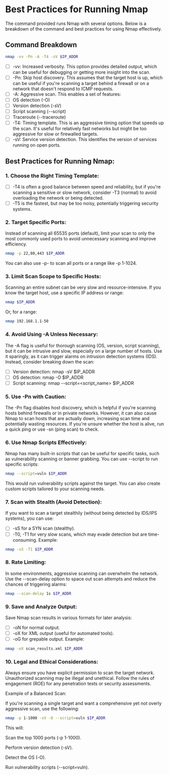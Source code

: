 # Best Practices for Running Nmap

The command provided runs Nmap with several options. Below is a breakdown of the command and best practices for using Nmap effectively.

## Command Breakdown

```bash
nmap -vv -Pn -A -T4 -sV $IP_ADDR
```
- [ ] -vv: Increased verbosity. This option provides detailed output, which can be useful for debugging or getting more insight into the scan.
- [ ] -Pn: Skip host discovery. This assumes that the target host is up, which can be useful if you're scanning a target behind a firewall or on a network that doesn't respond to ICMP requests.
- [ ] -A: Aggressive scan. This enables a set of features:
- [ ] OS detection (-O)
- [ ] Version detection (-sV)
- [ ] Script scanning (--script)
- [ ] Traceroute (--traceroute)
- [ ] -T4: Timing template. This is an aggressive timing option that speeds up the scan. It's useful for relatively fast networks but might be too aggressive for slow or firewalled targets.
- [ ] -sV: Service version detection. This identifies the version of services running on open ports.
## Best Practices for Running Nmap:
### 1. Choose the Right Timing Template:
- [ ] -T4 is often a good balance between speed and reliability, but if you're scanning a sensitive or slow network, consider -T3 (normal) to avoid overloading the network or being detected.
- [ ] -T5 is the fastest, but may be too noisy, potentially triggering security systems.
### 2. Target Specific Ports:
Instead of scanning all 65535 ports (default), limit your scan to only the most commonly used ports to avoid unnecessary scanning and improve efficiency.
```bash
nmap -p 22,80,443 $IP_ADDR
```
You can also use -p- to scan all ports or a range like -p 1-1024.
### 3. Limit Scan Scope to Specific Hosts:
Scanning an entire subnet can be very slow and resource-intensive. If you know the target host, use a specific IP address or range:
```bash
nmap $IP_ADDR
```
Or, for a range:
```bash
nmap 192.168.1.1-50
```
### 4. Avoid Using -A Unless Necessary:
The -A flag is useful for thorough scanning (OS, version, script scanning), but it can be intrusive and slow, especially on a large number of hosts. Use it sparingly, as it can trigger alarms on intrusion detection systems (IDS). Instead, consider breaking down the scan:
- [ ] Version detection: nmap -sV $IP_ADDR
- [ ] OS detection: nmap -O $IP_ADDR
- [ ] Script scanning: nmap --script=<script_name> $IP_ADDR
### 5. Use -Pn with Caution:
The -Pn flag disables host discovery, which is helpful if you're scanning hosts behind firewalls or in private networks. However, it can also cause Nmap to scan hosts that are actually down, increasing scan time and potentially wasting resources. If you're unsure whether the host is alive, run a quick ping or use -sn (ping scan) to check.
### 6. Use Nmap Scripts Effectively:
Nmap has many built-in scripts that can be useful for specific tasks, such as vulnerability scanning or banner grabbing. You can use --script to run specific scripts:
```bash
nmap --script=vuln $IP_ADDR
```
This would run vulnerability scripts against the target. You can also create custom scripts tailored to your scanning needs.
### 7. Scan with Stealth (Avoid Detection):
If you want to scan a target stealthily (without being detected by IDS/IPS systems), you can use:
- [ ] -sS for a SYN scan (stealthy).
- [ ] -T0, -T1 for very slow scans, which may evade detection but are time-consuming.
Example:
```bash
nmap -sS -T1 $IP_ADDR
```
### 8. Rate Limiting:
In some environments, aggressive scanning can overwhelm the network. Use the --scan-delay option to space out scan attempts and reduce the chances of triggering alarms:
```bash
nmap --scan-delay 1s $IP_ADDR
```
### 9. Save and Analyze Output:
Save Nmap scan results in various formats for later analysis:
- [ ] -oN for normal output.
- [ ] -oX for XML output (useful for automated tools).
- [ ] -oG for grepable output.
Example:
```bash
nmap -oX scan_results.xml $IP_ADDR
```
### 10. Legal and Ethical Considerations:
Always ensure you have explicit permission to scan the target network. Unauthorized scanning may be illegal and unethical. Follow the rules of engagement (ROE) for any penetration tests or security assessments.

Example of a Balanced Scan:

If you're scanning a single target and want a comprehensive yet not overly aggressive scan, use the following:
```bash
nmap -p 1-1000 -sV -O --script=vuln $IP_ADDR
```
This will:

Scan the top 1000 ports (-p 1-1000).

Perform version detection (-sV).

Detect the OS (-O).

Run vulnerability scripts (--script=vuln).

